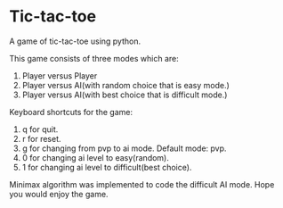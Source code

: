 # Tic-tac-toe
A game of tic-tac-toe using python.

This game consists of three modes which are:
  1. Player versus Player
  2. Player versus AI(with random choice that is easy mode.)
  3. Player versus AI(with best choice that is difficult mode.)

Keyboard shortcuts for the game:
  1. q for quit.
  2. r for reset.
  3. g for changing from pvp to ai mode. Default mode: pvp.
  4. 0 for changing ai level to easy(random).
  5. 1 for changing ai level to difficult(best choice).

Minimax algorithm was implemented to code the difficult AI mode. Hope you would enjoy the game.

